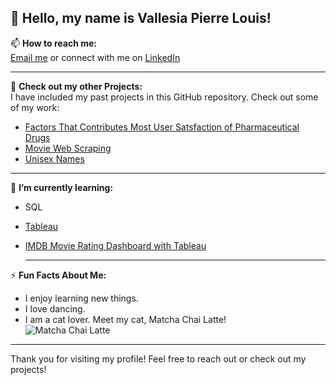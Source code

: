 <!--
**Vsia/Vsia** is a ✨ _special_ ✨ repository because its `README.md` (this file) appears on your GitHub profile.

Here are some ideas to get you started:

- 🔭 I’m currently working on ...
- 🌱 I’m currently learning ...
- 👯 I’m looking to collaborate on ...
- 🤔 I’m looking for help with ...
- 💬 Ask me about ...
- 📫 How to reach me: ...
- 😄 Pronouns: ...
- ⚡ Fun fact: ...
-->

## 👋 Hello, my name is Vallesia Pierre Louis!

📫 **How to reach me:**  
[Email me](mailto:Vallesia.pierrelouis@yahoo.com) or connect with me on [LinkedIn](https://www.linkedin.com/in/vallesia-pierre-louis)

---

🔭 **Check out my other Projects:**  
I have included my past projects in this GitHub repository. Check out some of my work:

- [Factors That Contributes Most User Satsfaction of Pharmaceutical Drugs](https://github.com/Vsia/Factors-for-drugs)
- [Movie Web Scraping](https://github.com/Vsia/scraping)  
- [Unisex Names](https://github.com/Vsia/unisex_names)

---
🌱 **I’m currently learning:**  
- SQL
- [Tableau](https://public.tableau.com/app/profile/vallesia.pierre.louis/vizzes)
- [IMDB Movie Rating Dashboard with Tableau ](https://public.tableau.com/app/profile/vallesia.pierre.louis/viz/IMDBMovieRating_17385510143440/Dashboard1)

  ---
⚡ **Fun Facts About Me:**  
- I enjoy learning new things.
- I love dancing. 
- I am a cat lover. Meet my cat, Matcha Chai Latte!  
![Matcha Chai Latte](https://github.com/user-attachments/assets/53163e43-aa46-4c35-bd79-4443056372c1)

---


<!--
👯 **I’m looking to collaborate on:**  
- **Statitsical Analysis :** I am interested in contributing to open source projects where I can learn from experienced developers and apply my skills.
- **Data Science & Analysis:** I’d love to collaborate with others on data science projects, particularly in areas like machine learning, data visualization, or web scraping.
- **Web Development:** I'm eager to work with teams on web development projects that focus on user experience and efficient design.
- **Learning Opportunities:** I’m open to collaborating on any projects that can help me grow professionally and learn new technologies.

🤔 **I’m looking for help with:**  
[You can mention any projects or topics where you need assistance.]

💬 **Ask me about:**  
[Include topics you are comfortable discussing or sharing your knowledge about.]

---
-->

Thank you for visiting my profile! Feel free to reach out or check out my projects!
